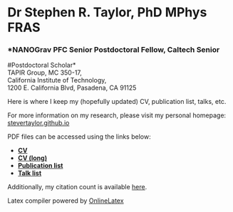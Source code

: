 # Dr Stephen R. Taylor, PhD MPhys FRAS
### *NANOGrav PFC Senior Postdoctoral Fellow, Caltech Senior
#Postdoctoral Scholar* <br/>TAPIR Group, MC 350-17, <br/> California Institute of Technology, <br/> 1200 E. California Blvd, Pasadena, CA 91125

Here is where I keep my (hopefully updated) CV, publication list, talks, etc.

For more information on my research, please visit my personal homepage: [stevertaylor.github.io](http://stevertaylor.github.io/)

PDF files can be accessed using the links below:

- [**CV**]()
- [**CV (long)**]()
- [**Publication list**]()
- [**Talk list**]()

Additionally, my citation count is available [here](https://scholar.google.com/citations?user=iN2djBMAAAAJ&hl=en).

Latex compiler powered by [OnlineLatex](http://latex.aslushnikov.com)

